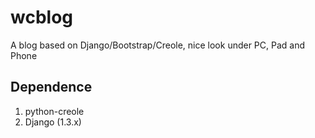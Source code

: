 wcblog
======

A blog based on Django/Bootstrap/Creole, nice look under PC, Pad and Phone



Dependence
---

1. python-creole
2. Django (1.3.x)
